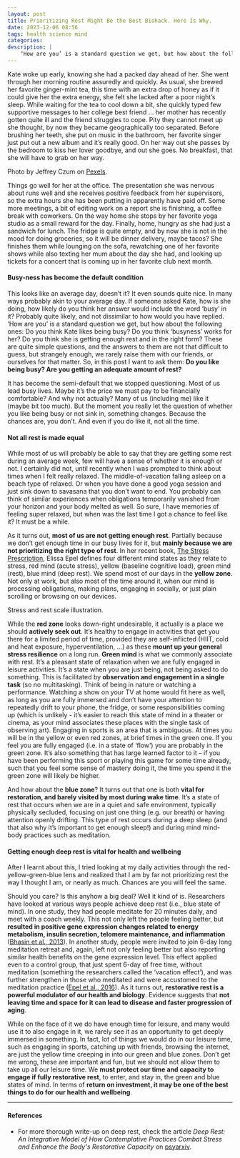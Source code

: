 ```yaml
---
layout: post
title: Prioritizing Rest Might Be the Best Biohack. Here Is Why.
date: 2023-12-06 08:56
tags: health science mind
categories:
description: |
    ‘How are you’ is a standard question we get, but how about the following ones: Do you like being busy? Does ‘busyness’ work for you? Are you getting enough rest and in the right form? These are quite simple questions but strangely enough, we rarely raise them with our friends, or ourselves.
---
```


Kate woke up early, knowing she had a packed day ahead of her. She went through her morning routine assuredly and quickly. As usual, she brewed her favorite ginger-mint tea, this time with an extra drop of honey as if it could give her the extra energy, she felt she lacked after a poor night’s sleep. While waiting for the tea to cool down a bit, she quickly typed few supportive messages to her college best friend … her mother has recently gotten quite ill and the friend struggles to cope. Pity they cannot meet up she thought, by now they became geographically too separated. Before brushing her teeth, she put on music in the bathroom, her favorite singer just put out a new album and it’s really good. On her way out she passes by the bedroom to kiss her lover goodbye, and out she goes. No breakfast, that she will have to grab on her way.

<div class="img_row">
	<img class="col three" src="{{ site.baseurl }}/img/trainwoman.jpg" alt="" title="Header"/>
</div>
<div class="col three caption">
Photo by Jeffrey Czum on <a href="https://www.pexels.com/photo/time-lapse-photography-of-person-standing-near-train-2120010/">Pexels</a>.
</div>

Things go well for her at the office. The presentation she was nervous about runs well and she receives positive feedback from her supervisors, so the extra hours she has been putting in apparently have paid off. Some more meetings, a bit of editing work on a report she is finishing, a coffee break with coworkers. On the way home she stops by her favorite yoga studio as a small reward for the day. Finally, home, hungry as she had just a sandwich for lunch. The fridge is quite empty, and by now she is not in the mood for doing groceries, so it will be dinner delivery, maybe tacos? She finishes them while lounging on the sofa, rewatching one of her favorite shows while also texting her mum about the day she had, and looking up tickets for a concert that is coming up in her favorite club next month.

#### Busy-ness has become the default condition

This looks like an average day, doesn’t it? It even sounds quite nice. In many ways probably akin to your average day. If someone asked Kate, how is she doing, how likely do you think her answer would include the word ‘busy’ in it? Probably quite likely, and not dissimilar to how would you have replied. 
‘How are you’ is a standard question we get, but how about the following ones: Do you think Kate likes being busy? Do you think ‘busyness’ works for her? Do you think she is getting enough rest and in the right form? These are quite simple questions, and the answers to them are not that difficult to guess, but strangely enough, we rarely raise them with our friends, or ourselves for that matter. So, in this post I want to ask them: **Do you like being busy? Are you getting an adequate amount of rest?**

It has become the semi-default that we stopped questioning. Most of us lead busy lives. Maybe it’s the price we must pay to be financially comfortable? And why not actually? Many of us (including me) like it (maybe bit too much). But the moment you really let the question of whether you like being busy or not sink in, something changes. Because the chances are, you don’t. And even if you do like it, not all the time.

#### Not all rest is made equal

While most of us will probably be able to say that they are getting some rest during an average week, few will have a sense of whether it is enough or not. I certainly did not, until recently when I was prompted to think about times when I felt really relaxed. The middle-of-vacation falling asleep on a beach type of relaxed. Or when you have done a good yoga session and just sink down to savasana that you don’t want to end. You probably can think of similar experiences when obligations temporarily vanished from your horizon and your body melted as well. So sure, I have memories of feeling super relaxed, but when was the last time I got a chance to feel like it? It must be a while.

As it turns out, **most of us are not getting enough rest**. Partially because we don’t get enough time in our busy lives for it, but **mainly because we are not prioritizing the right type of rest**. In her recent book, [The Stress Prescription](https://www.goodreads.com/book/show/60750102-the-stress-prescription), Elissa Epel defines four different mind states as they relate to stress, red mind (acute stress), yellow (baseline cognitive load), green mind (rest), blue mind (deep rest). We spend most of our days in the **yellow zone**. Not only at work, but also most of the time around it, when our mind is processing obligations, making plans, engaging in socially, or just plain scrolling or browsing on our devices. 

<div class="img_row">
	<img class="col three" src="{{ site.baseurl }}/img/rest_stress_illustration.png" alt="" title="Header"/>
</div>
<div class="col three caption">
Stress and rest scale illustration.
</div>

While the **red zone** looks down-right undesirable, it actually is a place we should **actively seek out**. It’s healthy to engage in activities that get you there for a limited period of time, provided they are self-inflicted (HIIT, cold and heat exposure, hyperventilation, …) as these **mount up your general stress resilience** on a long run. 
**Green mind** is what we commonly associate with rest. It’s a pleasant state of relaxation when we are fully engaged in leisure activities. It’s a state when you are just being, not being asked to do something. This is facilitated by **observation and engagement in a single task** (so no multitasking). Think of being in nature or watching a performance. Watching a show on your TV at home would fit here as well, as long as you are fully immersed and don’t have your attention to repeatedly drift to your phone, the fridge, or some responsibilities coming up (which is unlikely - it’s easier to reach this state of mind in a theater or cinema, as your mind associates these places with the single task of observing art). Engaging in sports is an area that is ambiguous. At times you will be in the yellow or even red zones, at brief times in the green one. If you feel you are fully engaged (i.e. in a state of ‘flow’) you are probably in the green zone. It’s also something that has large learned factor to it – if you have been performing this sport or playing this game for some time already, such that you feel some sense of mastery doing it, the time you spend it the green zone will likely be higher.

And how about the **blue zone**? It turns out that one is both **vital for restoration, and barely visited by most during wake time**. It’s a state of rest that occurs when we are in a quiet and safe environment, typically physically secluded, focusing on just one thing (e.g. our breath) or having attention openly drifting. This type of rest occurs during a deep sleep (and that also why it’s important to get enough sleep!) and during mind mind-body practices such as meditation.

#### Getting enough deep rest is vital for health and wellbeing 

After I learnt about this, I tried looking at my daily activities through the red-yellow-green-blue lens and realized that I am by far not prioritizing rest the way I thought I am, or nearly as much. Chances are you will feel the same. 

Should you care? Is this anyhow a big deal? Well it kind of is. Researchers have looked at various ways people achieve deep rest (i.e., blue state of mind). In one study, they had people meditate for 20 minutes daily, and meet with a coach weekly. This not only left the people feeling better, but **resulted in positive gene expression changes related to energy metabolism, insulin secretion, telomere maintenance, and inflammation** ([Bhasin et al., 2013](https://doi.org/10.1371/journal.pone.0062817)). In another study, people were invited to join 6-day long meditation retreat and, again, left not only feeling better but also reporting similar health benefits on the gene expression level. This effect applied even to a control group, that just spent 6-day of free time, without meditation (something the researchers called the ‘vacation effect’), and was further strengthen in those who meditated and were accustomed to the meditation practice ([Epel et al., 2016](https://www.nature.com/articles/tp2016164)). As it turns out, **restorative rest is a powerful modulator of our health and biology**. Evidence suggests that **not leaving time and space for it can lead to disease and faster progression of aging**.

While on the face of it we do have enough time for leisure, and many would use it to also engage in it, we rarely see it as an opportunity to get deeply immersed in something. In fact, lot of things we would do in our leisure time, such as engaging in sports, catching up with friends, browsing the internet, are just the yellow time creeping in into our green and blue zones. Don’t get me wrong, these are important and fun, but we should not allow them to take up all our leisure time. We **must protect our time and capacity to engage if fully restorative rest**, to enter, and stay in, the green and blue states of mind. In terms of **return on investment, it may be one of the best things to do for our health and wellbeing**.

---

#### References

* For more thorough write-up on deep rest, check the article *Deep Rest: An Integrative Model of How Contemplative Practices Combat Stress and Enhance the Body's Restorative Capacity* on [psyarxiv](https://psyarxiv.com/bkg3j/download?format=pdf).

